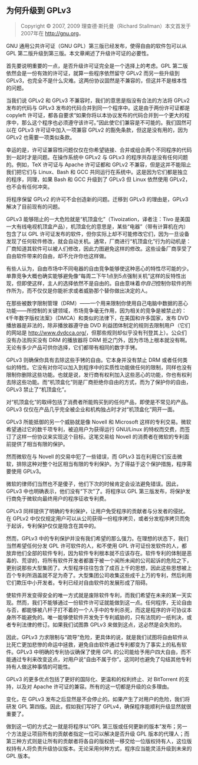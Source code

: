 ## 为何升级到 GPLv3

> Copyright © 2007, 2009 理查德·斯托曼（Richard Stallman）本文首发于2007年在 <http://gnu.org>。

GNU 通用公共许可证（GNU GPL）第三版已经发布，使得自由的软件包可以从 GPL 第二版升级到第三版。本文章阐述了升级许可证的必要性。

首先要说明重要的一点，是否升级许可证完全是一个选择上的考虑。GPL 第二版依然会是一份有效的许可证，就算一些程序依然留守 GPLv2 而另一些升级到 GPLv3，也完全不是什么灾难。这两份协议固然是不兼容的，但这并不是根本性的问题。

当我们说 GPLv2 和 GPLv3 不兼容时，我们的意思是指没有合法的方法将 GPLv2 发布的代码与 GPLv3 发布的代码合并到同一个程序中。这是由于两份许可证都是 copyleft 许可证，都各自要求“如果你将以本协议发布的代码合并到一个更大的程序中，那么这个程序也必须遵守该许可。”因此使它们兼容是不可能的。我们固然可以在 GPLv3 许可证中加入一项兼容 GPLv2 的豁免条款，但这是没有用的，因为 GPLv2 也需要一项类似条款。

幸运的是，许可证兼容性问题仅仅在你希望链接、合并或组合两个不同程序的代码到一起时才是问题。在操作系统中 GPLv2 与 GPLv3 的程序共存是没有任何问题的。例如，TeX 许可证与 Apache 许可证都和 GPLv2 不兼容，但是这并不能阻止我们把它们与 Linux、Bash 和 GCC 共同运行在系统中。这是因为它们都是独立的程序，同理，如果 Bash 和 GCC 升级到了 GPLv3 但 Linux 依然使用 GPLv2，也不会有任何冲突。

将程序保留 GPLv2 的许可不会创造新的问题。迁移到 GPLv3 的理由是，GPLv3 解决了目前现有的问题。

GPLv3 能够阻止的一大危险就是“机顶盒化”（Tivoization，译者注：Tivo 是美国一大有线电视机顶盒产品），机顶盒化的意思是，某些“电器”（带有计算机在内）包含了以 GPL 许可证发布的软件，但你实际上却不可能修改它们，因为一旦设备发现了任何软件修改，就会自动关机。通常，厂商进行“机顶盒化”行为的动机是：厂商知道其软件可以被人们修改，因此力图避免这样的修改。这些设备厂商享受了自由软件带来的自由，却不允许你也这样做。

有些人认为，自由市场中不同电器的自由竞争能够使这种恶心的特性尽可能的少。单靠竞争大概也确实能够避免像“每周二下午1点到5点强制关机”这样的反特性出现，但即使这样，主人的选择依然不是自由的。自由意味着*你自己*控制你软件的所作所为，而不仅仅是你能祈求或者威胁那个替你做出决定的人。

在那些被数字限制管理（DRM）——一个用来限制你使用自己电脑中数据的恶心功能——所控制的关键领域，市场竞争毫无作用，因为相关的竞争是被禁止的：《千年数字版权法案》（DMCA）和类似的法律下，在美国和许多国家，发布 DVD 播放器是非法的，除非播放器遵守由 DVD 利益团体制定的规则去限制用户（它们的网站是 <http://www.dvdcca.org/>，但那些规则却似乎没有刊登其上）。公众们没有办法购买没有 DRM 的播放器将 DRM 拒之门外，因为市场上根本就没有啊。无论有多少产品可供你选择，它们都带有相同的数字手铐。

GPLv3 则确保你具有去除这些手铐的自由。它本身并没有禁止 DRM 或者任何类似的特性。它没有对你可以加入到程序中的实质性功能做任何的限制，同样也没有限制你删除这些功能。也就是说，发行商有权利加入这些恶心的功能，你也有权利去除这些功能。而“机顶盒化”则是厂商拒绝你自由的方式，而为了保护你的自由，GPLv3 禁止了“机顶盒化”。

对“机顶盒化”的取缔包括了消费者所能购买到的任何产品，即使是不常见的产品。GPLv3 仅仅在产品几乎完全被企业和机构独占时才对“机顶盒化”网开一面。

GPLv3 所能抵御的另一个威胁就是像 Novell 和 Microsoft 这样的专利交易。微软希望通过它的数千项专利，被迫用户为获得运行 GNU/Linux 的特权而交费，而签订了这样一份协议来实现这个目标。这笔交易给 Novell 的消费者在微软的专利面前提供了相当有限的保护。

然而微软在与 Novell 的交易中犯了一些错误，而 GPLv3 旨在利用它们反击微软，排除这种对整个社区相当有限的专利保护。为了得益于这个保护措施，程序需要使用 GPLv3。

微软的律师们当然也不是傻子，他们下次的时候肯定会设法避免错误。因此，GPLv3 中也明确表示，他们没有“下次”了。将程序以 GPL 第三版发布，将保护发行商免于微软向最终用户的程序征收专利费。

GPLv3 同样提供了明确的专利保护，让用户免受程序的贡献者与分发者的侵扰。在 GPLv2 中仅仅规定用户可以从公司获得一份程序拷贝，或者分发程序拷贝而免于起诉，专利保护仅仅是隐含在其中的。

然而，GPLv3 中的专利保护并没有我们希望的那么强力。在理想的状态下，我们当然希望任何分发 GPL 许可软件的人，和不使用 GPL 许可证份发软件的人，都放弃他们全部的软件专利，因为软件专利根本就不应该存在。软件专利的体制是恶毒的、荒谬的，将所有软件开发者都置于被一个闻所未闻的公司起诉的危险之下，更别说那些大型集团了。大型程序往往包含了成百上千的思想，因此这些思想被上百个专利所涵盖就不足为奇了。大型集团公司收集这些成千上万的专利，然后利用它们欺压中小开发者。专利已经对自由软件的发展形成了阻碍。

使软件开发变得安全的唯一方式就是废除软件专利，而我们希望在未来的某一天实现。然而，我们不能够通过一份软件许可证就能做到这一点。任何程序，无论自由与否，都能够被八杆子打不着的一个人手中的专利杀死，而这是程序的许可协议本身所不能避免的。唯一能够使软件开发免于专利威胁的，只有法院的一纸判决，或者专利法律的修订。如果我们试图靠 GPLv3 来做到这点，这必然是会失败的。

因此，GPLv3 力求限制与“疏导”危险，更具体的说，就是我们试图将自由软件从比死亡更加悲惨的命运中拯救，避免自由软件通过专利都变为了事实上的私有软件。GPLv3 中明确的专利协议确保了使用 GPL 的公司能给予用户四大自由，而不能通过专利来改变这点，对用户说“自由不属于你”。这同时也避免了勾结其他专利持有人做这种事情的可能性。

GPLv3 的更多优点包括了更好的国际化、更温和的权利终止、对 BitTorrent 的支持，以及对 Apache 许可证的兼容。所有的这一切都是升级的众多理由。

变化，在 GPLv3 发布之后显然是不会停止的。如果产生了对用户的危险，我们将研发 GPL 第四版。因此，假如我们写好了 GPLv4，确保程序能顺利升级显然就很重要了。

做到这一切的方式之一就是将程序以“GPL 第三版或任何更新的版本”发布；另一个方法是让项目所有的贡献者指定一位可以解决是否升级 GPL 版本的代理人；而第三种方式则是让所有的贡献者将各自的版权统一移交给一位版权持有人，这位版权持有人将负责升级协议版本。无论采用何种方式，程序应当能灵活升级到未来的 GPL 版本。

